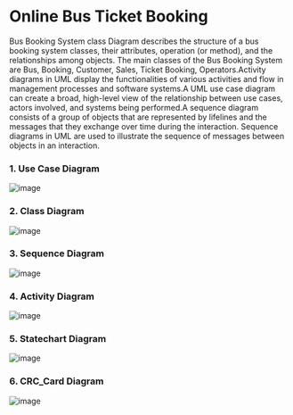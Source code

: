 
# Online Bus Ticket Booking

Bus Booking System class Diagram describes the structure of a bus booking
system classes, their attributes, operation (or method), and the relationships among objects. The
main classes of the Bus Booking System are Bus, Booking, Customer, Sales, Ticket Booking,
Operators.Activity diagrams in UML display the functionalities of various activities
and flow in management processes and software systems.A UML use case diagram can create a broad, high-level view of the
relationship between use cases, actors involved, and systems being performed.A sequence diagram consists of a group of objects that are represented by
lifelines and the messages that they exchange over time during the interaction. Sequence
diagrams in UML are used to illustrate the sequence of messages between objects in an
interaction.

### 1. **Use Case Diagram**   

![image](https://github.com/shahidulalam447/UML_Project/blob/main/useCaseDiagram.png)

### 2. **Class Diagram**

![image](https://github.com/shahidulalam447/UML_Project/blob/main/classDiagram.png)

### 3. **Sequence Diagram**

![image](https://github.com/shahidulalam447/UML_Project/blob/main/sequenceDiagram.png)

### 4. **Activity Diagram**

![image](https://github.com/shahidulalam447/UML_Project/blob/main/activityDiagram.png)

### 5. **Statechart Diagram**

![image](https://github.com/shahidulalam447/UML_Project/blob/main/stateChartDiagram.png)

### 6. **CRC_Card Diagram**

![image](https://github.com/shahidulalam447/UML_Project/blob/main/CRC_Diagram.png)
